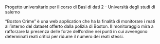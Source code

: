 Progetto universitario per il corso di Basi di dati 2 - Università degli studi di salerno

“Boston Crime” è una web application che ha la finalità di monitorare i reati all’interno del dataset offerto dalla polizia di Boston. 
Il monitoraggio mira a rafforzare la presenza delle forze dell’ordine nei punti in cui avvengono determinati reati critici per ridurre il numero dei reati stessi.
